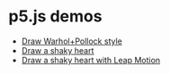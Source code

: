 # p5.js demos
* [Draw Warhol+Pollock style](http://hanax.github.io/p5js_demos/demo_wp)
* [Draw a shaky heart](http://hanax.github.io/p5js_demos/demo_mouse)
* [Draw a shaky heart with Leap Motion](http://hanax.github.io/p5js_demos/demo_leapmotion)
